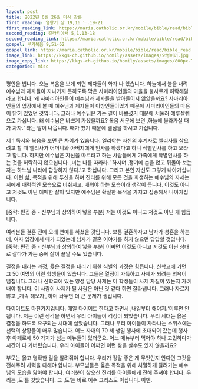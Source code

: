 ```yaml
---
layout: post
title: 2022년 6월 26일 미사 강론
first_reading: 열왕기 상 19,16 ᄂ.19-21
first_reading_link: https://maria.catholic.or.kr/mobile/bible/read/bible_read.asp?m=1&n=129&p=2
second_reading: 갈라티아서 5,1.13-18
second_reading_link: https://maria.catholic.or.kr/mobile/bible/read/bible_read.asp?m=2&n=152&p=13
gospel: 루카복음 9,51-62
gospel_link: https://maria.catholic.or.kr/mobile/bible/read/bible_read.asp?m=2&n=149&p=9
image_link: https://kkgs-ch.github.io/homily/assets/images/오병이어.jpg
image_copy_link: https://kkgs-ch.github.io/homily/assets/images/800px-The_Miracle_of_the_Loaves_and_Fishes_MET_DT5476.jpg
categories: misc
---
```


평안을 빕니다. 오늘 복음을 보게 되면 제자들이 화가 나 있습니다. 하늘에서 불을 내려
예수님과 제자들이 지나가지 못하도록 막은 사마리아인들의 마을을 불사르게
허락해달라고 합니다. 왜 사마리아인들이 예수님과 제자들을 받아들이지 않았을까요?
사마리아인들의 입장에서 볼 때 예수님과 제자들이 이방인들이었기 때문에
사마리아인들의 마음이 닫혀 있었던 것입니다. 그러나 예수님은 가는 길이 바쁘셨기
때문에 서둘러 예루살렘으로 가십니다. 왜 예수님은 바쁘게 가셨을까요? 복음 서문에
보면 ‚하늘에 올라가실 때가 차자.‘ 라는 말이 나옵니다. 때가 찼기 때문에 결심을 하시고
가십니다.

제 1 독서와 복음을 보면 큰 차이가 있습니다. 엘리야는 자신의 후계자로 엘리사를
삼으려고 할 때 엘리사가 어머니와 아버지에게 인사를 하겠다고 하니 작별인사를 하고
오라고 합니다. 하지만 예수님은 자신을 따르려고 하는 사람들에게 가족에게
작별인사를 하는 것을 허락하지 않으십니다. ‚너는 나를 따라라.‘ 하시며 ‚쟁기에 손을
얹고 뒤돌아 보는 자는 하느님 나라에 합당하지 않다.‘고 하십니다. 그리고 본인 자신도
그렇게 나아가십니다. 이런 삶, 목적을 위해 투신을 하며 진리를 위해 모든 것을
희생하는 예수님의 자세는 저에게 매력적인 모습으로 비춰지고, 배워야 하는 모습이라
생각이 듭니다. 이것도 아니고 저것도 아닌 애매한 삶이 있지만 예수님은 확실한 목적을
가지고 집중해서 나아가십니다.

[중략: 편집 중 - 신부님과 상의하여 넣을 부분] 저는 이것도 아니고 저것도 아닌 게
힘듭니다.

여러분들 결혼 전에 오래 연예를 하셨을 것입니다. 보통 결혼하자고 남자가 청혼을
하는데, 여자 입장에서 때가 되었는데 남자가 결혼 이야기를 하지 않으면 답답할
것입니다. [중략: 편집 중 - 신부님과 상의하여 넣을 부분] 어쩌면 이것도 아니고 저것도
아닌 상태로 살다가 가는 중에 삶이 끝날 수도 있습니다.

결정을 내리는 과정, 옳은 결정을 내리기 위한 식별의 과정은 힘듭니다. 신학교에 가면
그 50 여명의 어린 학생들이 있습니다. 그들은 열정이 가득하고 사제가 되려는 의욕이
넘칩니다. 그러나 신학교에 있는 양성 담당 사제는 이 학생들이 사제 자질이 있는지
가려내야 합니다. 이 사람이 사제가 될 사람은 아닌 것 같다 하면 잘라냅니다. 그러나
자르지 않고 „계속 해보자„ 하며 놔두면 더 큰 문제가 생깁니다.

다이어트도 마찬가지입니다. 매일 다이어트 한다고 하면서 ‚내일부터 해야지.‘미루면
안됩니다. 저는 이런 생각을 하면서 우리 아이들이 걱정이 되었습니다. 우리 세대는
옳은 결정을 하도록 요구되는 시대에 살았습니다. 그러나 우리 아이들이 자라나는
스위스에는 선택의 상황들이 매우 많습니다. 어느 자매의 70 세 생일 행사에 초대되어
갔는데 행사 후 아페로에 50 가지가 넘는 메뉴들이 있더군요. 어느 메뉴부터 먹어야
하나 고민하다가 시간이 다 가버렸습니다. 우리 아이들이 어쩌면 이런 삶을 살수도 있지
않을까요? 

부모는 옳고 명확한 길을 알려줘야 합니다. 우리가 정말 좋은 게 무엇인지
안다면 그것을 전해주려 사력을 다해야 합니다. 부모님들은 옳은 목적을 위해 치열하게
달려가는 예수님의 모습을 닮아야 합니다. 여러분이 찾으신 진리를 아이들에게 전해
주셔야 합니다. 우리는 ‚도‘를 찾았습니다. 그 ‚도‘는 바로 예수 그리스도 이십니다. 아멘.